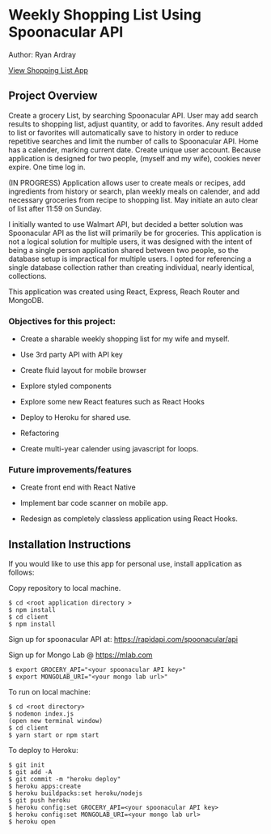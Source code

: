 # Weekly Shopping List Using Spoonacular API

Author: Ryan Ardray

[View Shopping List App](https://evening-shelf-20638.herokuapp.com)

## Project Overview

Create a grocery List, by searching Spoonacular API. User may add search results to shopping list, adjust quantity, or add to favorites. Any result added to list or favorites will automatically save to history in order to reduce repetitive searches and limit the number of calls to Spoonacular API. Home has a calender, marking current date.
Create unique user account. Because application is designed for two people, (myself and my wife), cookies never expire. One time log in.

(IN PROGRESS) Application allows user to create meals or recipes, add ingredients from history or search, plan weekly meals on calender, and add necessary groceries from recipe to shopping list. May initiate an auto clear of list after 11:59 on Sunday.

I initially wanted to use Walmart API, but decided a better solution was Spoonacular API as the list will primarily be for groceries. This application is not a logical solution for multiple users, it was designed with the intent of being a single person application shared between two people, so the database setup is impractical for multiple users. I opted for referencing a single database collection rather than creating individual, nearly identical, collections.

This application was created using React, Express, Reach Router and MongoDB.

### Objectives for this project:

- Create a sharable weekly shopping list for my wife and myself.

- Use 3rd party API with API key

- Create fluid layout for mobile browser

- Explore styled components

- Explore some new React features such as React Hooks

- Deploy to Heroku for shared use.

- Refactoring

- Create multi-year calender using javascript for loops.

### Future improvements/features

- Create front end with React Native

- Implement bar code scanner on mobile app.

- Redesign as completely classless application using React Hooks.

## Installation Instructions

If you would like to use this app for personal use, install application as follows:

Copy repository to local machine.

```
$ cd <root application directory >
$ npm install
$ cd client
$ npm install
```

Sign up for spoonacular API at: https://rapidapi.com/spoonacular/api

Sign up for Mongo Lab @ https://mlab.com

```
$ export GROCERY_API="<your spoonacular API key>"
$ export MONGOLAB_URI="<your mongo lab url>"
```

To run on local machine:

```
$ cd <root directory>
$ nodemon index.js
(open new terminal window)
$ cd client
$ yarn start or npm start
```

To deploy to Heroku:

```
$ git init
$ git add -A
$ git commit -m "heroku deploy"
$ heroku apps:create
$ heroku buildpacks:set heroku/nodejs
$ git push heroku
$ heroku config:set GROCERY_API=<your spoonacular API key>
$ heroku config:set MONGOLAB_URI=<your mongo lab url>
$ heroku open
```
